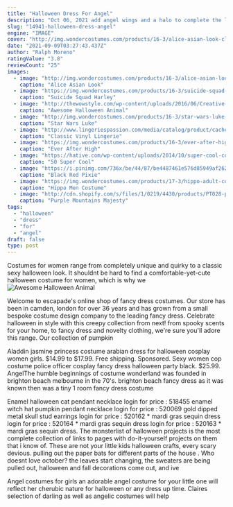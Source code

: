 ```yaml
---
title: "Halloween Dress For Angel"
description: "Oct 06, 2021 add angel wings and a halo to complete the look.  Candycorn! if you have a sweet tooth, this candycorn dress is the perfect way to dress up on halloween. Shop candycorn dress"
slug: "14941-halloween-dress-angel"
engine: "IMAGE"
cover: "http://img.wondercostumes.com/products/16-3/alice-asian-look-classic-girl-costume-.jpg"
date: "2021-09-09T03:27:43.437Z"
author: "Ralph Moreno"
ratingValue: "3.8"
reviewCount: "25"
images:
  - image: "http://img.wondercostumes.com/products/16-3/alice-asian-look-classic-girl-costume-.jpg"
    caption: "Alice Asian Look"
  - image: "https://img.wondercostumes.com/products/16-3/suicide-squad-harley-quinn-teen-girls-costume.jpg"
    caption: "Suicide Squad Harley"
  - image: "http://thewowstyle.com/wp-content/uploads/2016/06/Creative-Animal-Halloween-Makeup.jpg"
    caption: "Awesome Halloween Animal"
  - image: "http://img.wondercostumes.com/products/16-3/star-wars-luke-skywalker-boys-costume.jpg"
    caption: "Star Wars Luke"
  - image: "http://www.lingeriespassion.com/media/catalog/product/cache/2/image/9df78eab33525d08d6e5fb8d27136e95/i/m/image_13756.jpg"
    caption: "Classic Vinyl Lingerie"
  - image: "https://img.wondercostumes.com/products/16-3/ever-after-high-cerise-cerise.jpg"
    caption: "Ever After High"
  - image: "https://hative.com/wp-content/uploads/2014/10/super-cool-costume-ideas/35-draculaura-costume.jpg"
    caption: "50 Super Cool"
  - image: "https://i.pinimg.com/736x/be/44/87/be4487461e576d85949af2623fdef6f3--tween-halloween-costumes-costume-for-girls.jpg"
    caption: "Black Red Pixie"
  - image: "https://img.wondercostumes.com/products/17-3/hippo-adult-costume.jpg"
    caption: "Hippo Men Costume"
  - image: "http://cdn.shopify.com/s/files/1/0219/4430/products/PT028-purple-mtns-ripple-afghan-close-up-2-optw_1200x1200.jpg?v=1396881763"
    caption: "Purple Mountains Majesty"
tags:
  - "halloween"
  - "dress"
  - "for"
  - "angel"
draft: false
type: post
---
```


Costumes for women range from completely unique and quirky to a classic sexy halloween look. It shouldnt be hard to find a comfortable-yet-cute halloween costume for women, which is why we
![Awesome Halloween Animal](http://thewowstyle.com/wp-content/uploads/2016/06/Creative-Animal-Halloween-Makeup.jpg "Awesome Halloween Animal")

Welcome to escapade&#39;s online shop of fancy dress costumes. Our store has been in camden, london for over 36 years and has grown from a small bespoke costume design company to the leading fancy dress. Celebrate halloween in style with this creepy collection from next! from spooky scents for your home, to fancy dress and novelty clothing, we&#39;re sure you&#39;ll adore this range. Our collection of pumpkin
<!--inArticleAds-->

<!--galleryOne-->

Aladdin jasmine princess costume arabian dress for halloween cosplay women girls. $14.99 to $17.99. Free shipping. Sponsored. Sexy women cop costume police officer cosplay fancy dress halloween party black. $25.99.  AngelThe humble beginnings of costume wonderland was founded in brighton beach melbourne in the 70's. brighton beach fancy dress as it was known then was a tiny 1 room fancy dress costume
<!--inArticleAds-->

<!--galleryTwo-->

Enamel halloween cat pendant necklace login for price : 518455 enamel witch hat pumpkin pendant necklace login for price : 520069 gold dipped metal skull stud earrings login for price : 520162 * mardi gras sequin dress login for price : 520164 * mardi gras sequin dress login for price : 520163 * mardi gras sequin dress. The monsterlist of halloween projects is the most complete collection of links to pages with do-it-yourself projects on them that i know of. These are not your little kids halloween crafts, every scary devious. pulling out the paper bats for different parts of the house . Who doesnt love october? the leaves start changing, the sweaters are being pulled out, halloween and fall decorations come out, and ive
<!--galleryThree-->

Angel costumes for girls an adorable angel costume for your little one will reflect her cherubic nature for halloween or any dress up time. Claires selection of darling as well as angelic costumes will help